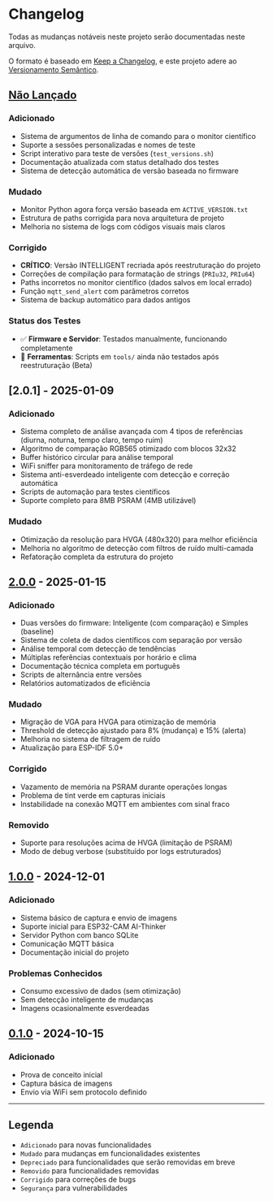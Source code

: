 # Changelog

Todas as mudanças notáveis neste projeto serão documentadas neste arquivo.

O formato é baseado em [Keep a Changelog](https://keepachangelog.com/pt-BR/1.0.0/),
e este projeto adere ao [Versionamento Semântico](https://semver.org/lang/pt-BR/).

## [Não Lançado]

### Adicionado
- Sistema de argumentos de linha de comando para o monitor científico
- Suporte a sessões personalizadas e nomes de teste
- Script interativo para teste de versões (`test_versions.sh`)
- Documentação atualizada com status detalhado dos testes
- Sistema de detecção automática de versão baseada no firmware

### Mudado
- Monitor Python agora força versão baseada em `ACTIVE_VERSION.txt`
- Estrutura de paths corrigida para nova arquitetura de projeto
- Melhoria no sistema de logs com códigos visuais mais claros

### Corrigido
- **CRÍTICO**: Versão INTELLIGENT recriada após reestruturação do projeto
- Correções de compilação para formatação de strings (`PRIu32`, `PRIu64`)
- Paths incorretos no monitor científico (dados salvos em local errado)
- Função `mqtt_send_alert` com parâmetros corretos
- Sistema de backup automático para dados antigos

### Status dos Testes
- ✅ **Firmware e Servidor**: Testados manualmente, funcionando completamente
- 🚧 **Ferramentas**: Scripts em `tools/` ainda não testados após reestruturação (Beta)

## [2.0.1] - 2025-01-09

### Adicionado
- Sistema completo de análise avançada com 4 tipos de referências (diurna, noturna, tempo claro, tempo ruim)
- Algoritmo de comparação RGB565 otimizado com blocos 32x32
- Buffer histórico circular para análise temporal
- WiFi sniffer para monitoramento de tráfego de rede
- Sistema anti-esverdeado inteligente com detecção e correção automática
- Scripts de automação para testes científicos
- Suporte completo para 8MB PSRAM (4MB utilizável)

### Mudado
- Otimização da resolução para HVGA (480x320) para melhor eficiência
- Melhoria no algoritmo de detecção com filtros de ruído multi-camada
- Refatoração completa da estrutura do projeto

## [2.0.0] - 2025-01-15

### Adicionado
- Duas versões do firmware: Inteligente (com comparação) e Simples (baseline)
- Sistema de coleta de dados científicos com separação por versão
- Análise temporal com detecção de tendências
- Múltiplas referências contextuais por horário e clima
- Documentação técnica completa em português
- Scripts de alternância entre versões
- Relatórios automatizados de eficiência

### Mudado
- Migração de VGA para HVGA para otimização de memória
- Threshold de detecção ajustado para 8% (mudança) e 15% (alerta)
- Melhoria no sistema de filtragem de ruído
- Atualização para ESP-IDF 5.0+

### Corrigido
- Vazamento de memória na PSRAM durante operações longas
- Problema de tint verde em capturas iniciais
- Instabilidade na conexão MQTT em ambientes com sinal fraco

### Removido
- Suporte para resoluções acima de HVGA (limitação de PSRAM)
- Modo de debug verbose (substituído por logs estruturados)

## [1.0.0] - 2024-12-01

### Adicionado
- Sistema básico de captura e envio de imagens
- Suporte inicial para ESP32-CAM AI-Thinker
- Servidor Python com banco SQLite
- Comunicação MQTT básica
- Documentação inicial do projeto

### Problemas Conhecidos
- Consumo excessivo de dados (sem otimização)
- Sem detecção inteligente de mudanças
- Imagens ocasionalmente esverdeadas

## [0.1.0] - 2024-10-15

### Adicionado
- Prova de conceito inicial
- Captura básica de imagens
- Envio via WiFi sem protocolo definido

---

## Legenda

- `Adicionado` para novas funcionalidades
- `Mudado` para mudanças em funcionalidades existentes
- `Depreciado` para funcionalidades que serão removidas em breve
- `Removido` para funcionalidades removidas
- `Corrigido` para correções de bugs
- `Segurança` para vulnerabilidades

[Não Lançado]: https://github.com/seu-usuario/espCam_imageAnalysis/compare/v2.0.0...HEAD
[2.0.0]: https://github.com/seu-usuario/espCam_imageAnalysis/compare/v1.0.0...v2.0.0
[1.0.0]: https://github.com/seu-usuario/espCam_imageAnalysis/compare/v0.1.0...v1.0.0
[0.1.0]: https://github.com/seu-usuario/espCam_imageAnalysis/releases/tag/v0.1.0 